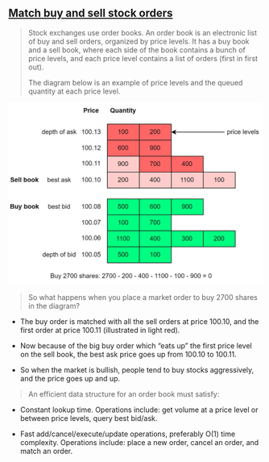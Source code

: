 ## [Match buy and sell stock orders](https://blog.bytebytego.com/p/match-buy-and-sell-stock-orders?s=r)

> Stock exchanges use order books. An order book is an electronic list of buy and sell orders, organized by price levels. It has a buy book and a sell book, where each side of the book contains a bunch of price levels, and each price level contains a list of orders (first in first out).
>
> The diagram below is an example of price levels and the queued quantity at each price level.

![stock_buy](stock_buy.jpeg)

> So what happens when you place a market order to buy 2700 shares in the diagram?

- The buy order is matched with all the sell orders at price 100.10, and the first order at price 100.11 (illustrated in light red).

- Now because of the big buy order which “eats up” the first price level on the sell book, the best ask price goes up from 100.10 to 100.11.

- So when the market is bullish, people tend to buy stocks aggressively, and the price goes up and up.

> An efficient data structure for an order book must satisfy:

- Constant lookup time. Operations include: get volume at a price level or between price levels, query best bid/ask.

- Fast add/cancel/execute/update operations, preferably O(1) time complexity. Operations include: place a new order, cancel an order, and match an order.